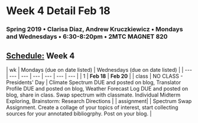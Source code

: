 # Week 4 Detail Feb 18

### Spring 2019 • Clarisa Diaz, Andrew Kruczkiewicz • Mondays and Wednesdays • 6:30-8:20pm • 2MTC MAGNET 820

## [Schedule:](./) Week 4

| wk | Mondays \(due on date listed\) | Wednesdays \(due on date listed\) |
| --- | --- | --- | --- | --- | --- | --- |
| 1 | **Feb 18** | **Feb 20** |
| class | NO CLASS - Presidents' Day | Climate Spectrum DUE and posted on blog, Translator Profile DUE and posted on blog, Weather Forecast Log DUE and posted on blog, share in class. Swap spectrum with classmate. Individual Midterm Exploring, Brainstorm: Research Directions |
| assignment|   | Spectrum Swap Assignment. Create a collage of your topics of interest, start collecting sources for your annotated bibliogrphy. Post on your blog.  |
